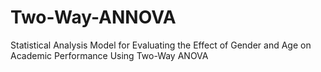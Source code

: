 # Two-Way-ANNOVA
Statistical Analysis Model for Evaluating the Effect of Gender and Age on Academic Performance Using Two-Way ANOVA
